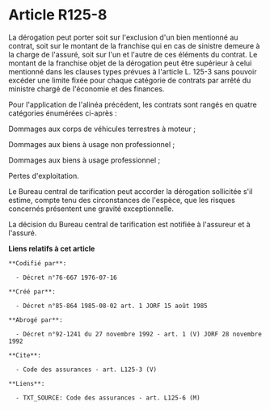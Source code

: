 # Article R125-8

La dérogation peut porter soit sur l'exclusion d'un bien mentionné au contrat, soit sur le montant de la franchise qui en cas
de sinistre demeure à la charge de l'assuré, soit sur l'un et l'autre de ces éléments du contrat. Le montant de la franchise
objet de la dérogation peut être supérieur à celui mentionné dans les clauses types prévues à l'article L. 125-3 sans pouvoir
excéder une limite fixée pour chaque catégorie de contrats par arrêté du ministre chargé de l'économie et des finances.

Pour l'application de l'alinéa précédent, les contrats sont rangés en quatre catégories énumérées ci-après :

Dommages aux corps de véhicules terrestres à moteur ;

Dommages aux biens à usage non professionnel ;

Dommages aux biens à usage professionnel ;

Pertes d'exploitation.

Le Bureau central de tarification peut accorder la dérogation sollicitée s'il estime, compte tenu des circonstances de
l'espèce, que les risques concernés présentent une gravité exceptionnelle.

La décision du Bureau central de tarification est notifiée à l'assureur et à l'assuré.

**Liens relatifs à cet article**

	**Codifié par**:

	  - Décret n°76-667 1976-07-16

	**Créé par**:

	  - Décret n°85-864 1985-08-02 art. 1 JORF 15 août 1985

	**Abrogé par**:

	  - Décret n°92-1241 du 27 novembre 1992 - art. 1 (V) JORF 28 novembre 1992

	**Cite**:

	  - Code des assurances - art. L125-3 (V)

	**Liens**:

	  - TXT_SOURCE: Code des assurances - art. L125-6 (M)
